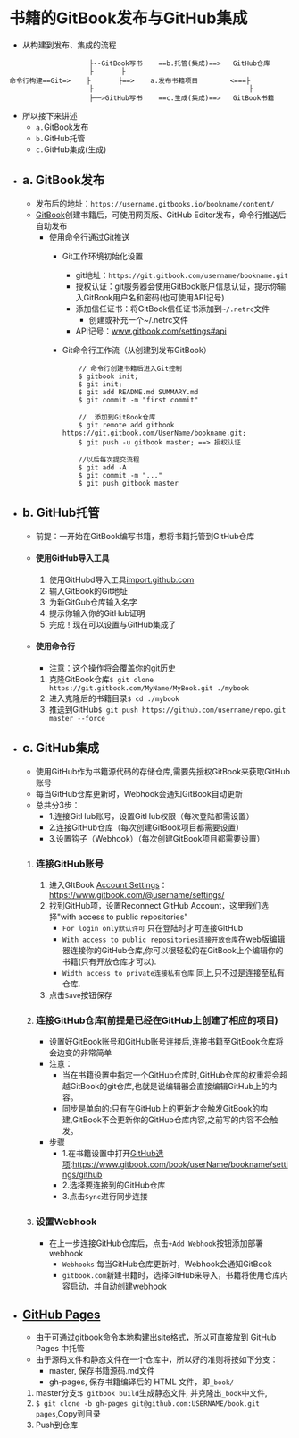 # 书籍的GitBook发布与GitHub集成

* 从构建到发布、集成的流程

```
					├--GitBook写书	==b.托管(集成)==>	GitHub仓库
					├		├
命令行构建==Git=>	├		├==>	a.发布书籍项目		<===├
					├										├
					├──>GitHub写书	==c.生成(集成)==>	GitBook书籍

```

* 所以接下来讲述
	* `a.`GitBook发布
	* `b.`GitHub托管
	* `c.`GitHub集成(生成)

+ ## a. GitBook发布
	* 发布后的地址：`https://username.gitbooks.io/bookname/content/`
	* [GitBook](GitBook)创建书籍后，可使用网页版、GitHub Editor发布，命令行推送后自动发布
		* 使用命令行通过Git推送
			* Git工作环境初始化设置
				* git地址：`https://git.gitbook.com/username/bookname.git`
				* 授权认证：git服务器会使用GitBook账户信息认证，提示你输入GitBook用户名和密码(也可使用API记号)
				* 添加信任证书：将GitBook信任证书添加到`~/.netrc`文件
					* 创建或补充一个~/.netrc文件
				* API记号：www.gitbook.com/settings#api

			* Git命令行工作流（从创建到发布GitBook）

				```
					// 命令行创建书籍后进入Git控制
					$ gitbook init;
					$ git init;
					$ git add README.md SUMMARY.md
					$ git commit -m "first commit"

					//	添加到GitBook仓库
					$ git remote add gitbook https://git.gitbook.com/UserName/bookname.git;
					$ git push -u gitbook master; ==> 授权认证

					//以后每次提交流程
					$ git add -A
					$ git commit -m "..."
					$ git push gitbook master
				```

+ ## b. GitHub托管
	* 前提：一开始在GitBook编写书籍，想将书籍托管到GitHub仓库
	* #### 使用GitHub导入工具
		1. 使用GitHubd导入工具[import.github.com](import)
		2. 输入GitBook的Git地址
		3. 为新GitGub仓库输入名字
		4. 提示你输入你的GitHub证明
		5. 完成！现在可以设置与GitHub集成了
	* #### 使用命令行
		* 注意：这个操作将会覆盖你的git历史
		1. 克隆GitBook仓库`$ git clone https://git.gitbook.com/MyName/MyBook.git ./mybook`
		2. 进入克隆后的书籍目录`$ cd ./mybook`
		3. 推送到GitHub`$ git push https://github.com/username/repo.git master --force`

+ ## c. GitHub集成
	* 使用GitHub作为书籍源代码的存储仓库,需要先授权GitBook来获取GitHub账号
	* 每当GitHub仓库更新时，Webhook会通知GitBook自动更新
	* 总共分3步：
		* 1.连接GitHub账号，设置GitHub权限（每次登陆都需设置）
		* 2.连接GitHub仓库（每次创建GitBook项目都需要设置）
		* 3.设置钩子（Webhook）（每次创建GitBook项目都需要设置）

	1. ### 连接GitHub账号
		1. 进入GItBook [Account Settings]()：https://www.gitbook.com/@username/settings/
		2. 找到GitHub项，设置Reconnect GitHub Account，这里我们选择"with access to public repositories"
			* `For login only默认许可` 只在登陆时才可连接GitHub
			* `With access to public repositories连接开放仓库`在web版编辑器连接你的GitHub仓库,你可以很轻松的在GitBook上个编辑你的书籍(只有开放仓库才可以).
			* `Width access to private连接私有仓库` 同上,只不过是连接至私有仓库.
		3. 点击`Save`按钮保存

	2. ### 连接GitHub仓库(前提是已经在GitHub上创建了相应的项目)
		* 设置好GitBook账号和GitHub账号连接后,连接书籍至GitBook仓库将会边变的非常简单
		* 注意：
			* 当在书籍设置中指定一个GitHub仓库时,GitHub仓库的权重将会超越GitBook的git仓库,也就是说编辑器会直接编辑GitHub上的内容。
			* 同步是单向的:只有在GitHub上的更新才会触发GitBook的构建,GitBook不会更新你的GitHub仓库内容,之前写的内容不会触发。
		* 步骤
			* 1.在书籍设置中打开[GitHub选项]():https://www.gitbook.com/book/userName/bookname/settings/github
			* 2.选择要连接到的GitHub仓库
			* 3.点击`Sync`进行同步连接
	3. ### 设置Webhook
		* 在上一步连接GitHub仓库后，点击`+Add Webhook`按钮添加部署webhook
			* `Webhooks` 每当GitHub仓库更新时，Webhook会通知GitBook
			* `gitbook.com`新建书籍时，选择GitHub来导入，书籍将使用仓库内容启动，并自动创建webhook

+ ## [GitHub Pages](Pages)
	* 由于可通过gitbook命令本地构建出site格式，所以可直接放到 GitHub Pages 中托管
	* 由于源码文件和静态文件在一个仓库中，所以好的准则将按如下分支：
		* master, 保存书籍源码.md文件
	    * gh-pages, 保存书籍编译后的 HTML 文件，即`_book/`
	1. master分支:`$ gitbook build`生成静态文件, 并克隆出`_book`中文件,
	2. `$ git clone -b gh-pages git@github.com:USERNAME/book.git pages`,Copy到目录
	3. Push到仓库


[GitBook]: https://www.gitbook.com/
[import]: https://github.com/new/import/
[Pages]: https://pages.github.com/
